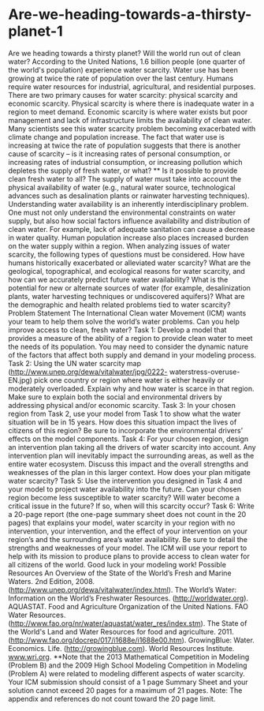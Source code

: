 # Are-we-heading-towards-a-thirsty-planet-1
Are we heading towards a thirsty planet?
Will the world run out of clean water? According to the United Nations, 1.6 billion people (one
quarter of the world's population) experience water scarcity. Water use has been growing at twice
the rate of population over the last century. Humans require water resources for industrial,
agricultural, and residential purposes. There are two primary causes for water scarcity: physical
scarcity and economic scarcity. Physical scarcity is where there is inadequate water in a region to
meet demand. Economic scarcity is where water exists but poor management and lack of
infrastructure limits the availability of clean water. Many scientists see this water scarcity
problem becoming exacerbated with climate change and population increase. The fact that water
use is increasing at twice the rate of population suggests that there is another cause of scarcity – is
it increasing rates of personal consumption, or increasing rates of industrial consumption, or
increasing pollution which depletes the supply of fresh water, or what? **
Is it possible to provide clean fresh water to all? The supply of water must take into account the
physical availability of water (e.g., natural water source, technological advances such as
desalination plants or rainwater harvesting techniques). Understanding water availability is an
inherently interdisciplinary problem. One must not only understand the environmental constraints
on water supply, but also how social factors influence availability and distribution of clean water.
For example, lack of adequate sanitation can cause a decrease in water quality. Human population
increase also places increased burden on the water supply within a region. When analyzing issues
of water scarcity, the following types of questions must be considered. How have humans
historically exacerbated or alleviated water scarcity? What are the geological, topographical, and
ecological reasons for water scarcity, and how can we accurately predict future water availability?
What is the potential for new or alternate sources of water (for example, desalinization plants,
water harvesting techniques or undiscovered aquifers)? What are the demographic and health
related problems tied to water scarcity?
Problem Statement
The International Clean water Movement (ICM) wants your team to help them solve the world’s
water problems. Can you help improve access to clean, fresh water?
Task 1: Develop a model that provides a measure of the ability of a region to provide clean water
to meet the needs of its population. You may need to consider the dynamic nature of the factors
that affect both supply and demand in your modeling process.
Task 2: Using the UN water scarcity map (http://www.unep.org/dewa/vitalwater/jpg/0222-
waterstress-overuse-EN.jpg) pick one country or region where water is either heavily or
moderately overloaded. Explain why and how water is scarce in that region. Make sure to
explain both the social and environmental drivers by addressing physical and/or economic
scarcity.
Task 3: In your chosen region from Task 2, use your model from Task 1 to show what the water
situation will be in 15 years. How does this situation impact the lives of citizens of this region?
Be sure to incorporate the environmental drivers’ effects on the model components.
Task 4: For your chosen region, design an intervention plan taking all the drivers of water
scarcity into account. Any intervention plan will inevitably impact the surrounding areas, as well 
as the entire water ecosystem. Discuss this impact and the overall strengths and weaknesses of the
plan in this larger context. How does your plan mitigate water scarcity?
Task 5: Use the intervention you designed in Task 4 and your model to project water availability
into the future. Can your chosen region become less susceptible to water scarcity? Will water
become a critical issue in the future? If so, when will this scarcity occur?
Task 6: Write a 20-page report (the one-page summary sheet does not count in the 20 pages) that
explains your model, water scarcity in your region with no intervention, your intervention, and
the effect of your intervention on your region’s and the surrounding area’s water availability. Be
sure to detail the strengths and weaknesses of your model. The ICM will use your report to help
with its mission to produce plans to provide access to clean water for all citizens of the world.
Good luck in your modeling work!
Possible Resources
An Overview of the State of the World’s Fresh and Marine Waters. 2nd Edition, 2008.
(http://www.unep.org/dewa/vitalwater/index.html).
The World’s Water: Information on the World’s Freshwater Resources.
(http://worldwater.org).
AQUASTAT. Food and Agriculture Organization of the United Nations. FAO Water
Resources. (http://www.fao.org/nr/water/aquastat/water_res/index.stm).
The State of the World's Land and Water Resources for food and agriculture. 2011.
(http://www.fao.org/docrep/017/i1688e/i1688e00.htm).
GrowingBlue: Water. Economics. Life. (http://growingblue.com).
World Resources Institute. www.wri.org.
**Note that the 2013 Mathematical Competition in Modeling (Problem B) and the 2009
High School Modeling Competition in Modeling (Problem A) were related to modeling
different aspects of water scarcity.
Your ICM submission should consist of a 1 page Summary Sheet and your solution
cannot exceed 20 pages for a maximum of 21 pages. Note: The appendix and
references do not count toward the 20 page limit.
